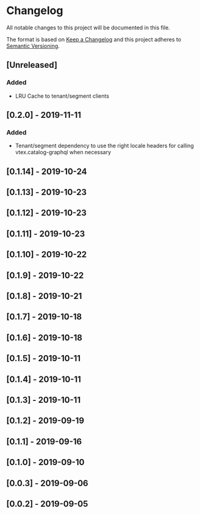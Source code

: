 # Changelog

All notable changes to this project will be documented in this file.

The format is based on [Keep a Changelog](http://keepachangelog.com/en/1.0.0/)
and this project adheres to [Semantic Versioning](http://semver.org/spec/v2.0.0.html).

## [Unreleased]
### Added
- LRU Cache to tenant/segment clients

## [0.2.0] - 2019-11-11
### Added
- Tenant/segment dependency to use the right locale headers for calling vtex.catalog-graphql when necessary

## [0.1.14] - 2019-10-24

## [0.1.13] - 2019-10-23

## [0.1.12] - 2019-10-23

## [0.1.11] - 2019-10-23

## [0.1.10] - 2019-10-22

## [0.1.9] - 2019-10-22

## [0.1.8] - 2019-10-21

## [0.1.7] - 2019-10-18

## [0.1.6] - 2019-10-18

## [0.1.5] - 2019-10-11

## [0.1.4] - 2019-10-11

## [0.1.3] - 2019-10-11

## [0.1.2] - 2019-09-19

## [0.1.1] - 2019-09-16

## [0.1.0] - 2019-09-10

## [0.0.3] - 2019-09-06

## [0.0.2] - 2019-09-05

